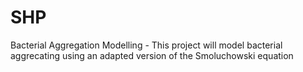 # SHP
Bacterial Aggregation Modelling - 
This project will model bacterial aggrecating using an adapted version of the Smoluchowski equation
